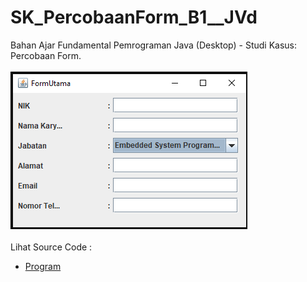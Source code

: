 # SK_PercobaanForm_B1__JVd
Bahan Ajar Fundamental Pemrograman Java (Desktop) - Studi Kasus: Percobaan Form.<br><br>
<img src="https://github.com/RizkyKhapidsyah/SK_PercobaanForm_B1__JVd/blob/master/result/001.PNG"><br><br>
Lihat Source Code :<br>
- <a href="https://github.com/RizkyKhapidsyah/SK_PercobaanForm_B1__JVd/blob/master/src/com/rk/pb/FormUtama.java">Program</a>
